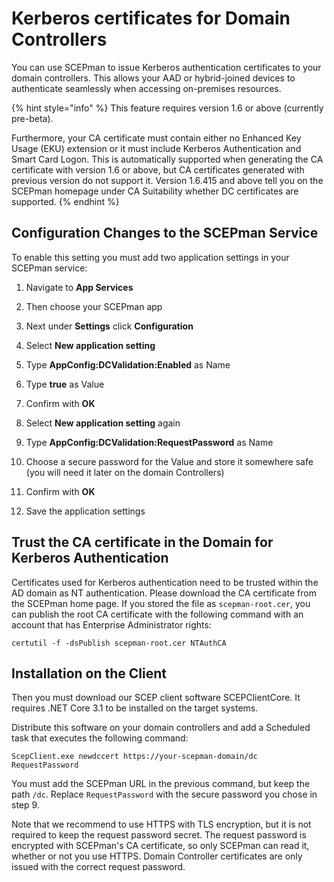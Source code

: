 # Kerberos certificates for Domain Controllers

You can use SCEPman to issue Kerberos authentication certificates to your domain controllers. This allows your AAD or hybrid-joined devices to authenticate seamlessly when accessing on-premises resources.

{% hint style="info" %}
This feature requires version 1.6 or above (currently pre-beta).

Furthermore, your CA certificate must contain either no Enhanced Key Usage (EKU) extension or it must include Kerberos Authentication and Smart Card Logon. This is automatically supported when generating the CA certificate with version 1.6 or above, but CA certificates generated with previous version do not support it. Version 1.6.415 and above tell you on the SCEPman homepage under CA Suitability whether DC certificates are supported.
{% endhint %}

## Configuration Changes to the SCEPman Service

To enable this setting you must add two application settings in your SCEPman service:

1. Navigate to **App Services**
2. Then choose your SCEPman app
3. Next under **Settings** click **Configuration**
4. Select **New application setting**
5. Type **AppConfig:DCValidation:Enabled** as Name
6. Type **true** as Value
7. Confirm with **OK**

8. Select **New application setting** again
9. Type **AppConfig:DCValidation:RequestPassword** as Name
10. Choose a secure password for the Value and store it somewhere safe (you will need it later on the domain Controllers)
11. Confirm with **OK**

12. Save the application settings

## Trust the CA certificate in the Domain for Kerberos Authentication

Certificates used for Kerberos authentication need to be trusted within the AD domain as NT authentication. Please download the CA certificate from the SCEPman home page. If you stored the file as `scepman-root.cer`, you can publish the root CA certificate with the following command with an account that has Enterprise Administrator rights:

```
certutil -f -dsPublish scepman-root.cer NTAuthCA
```

## Installation on the Client

Then you must download our SCEP client software SCEPClientCore. It requires .NET Core 3.1 to be installed on the target systems.

Distribute this software on your domain controllers and add a Scheduled task that executes the following command:

```
ScepClient.exe newdccert https://your-scepman-domain/dc RequestPassword
```

You must add the SCEPman URL in the previous command, but keep the path `/dc`. Replace `RequestPassword` with the secure password you chose in step 9.

Note that we recommend to use HTTPS with TLS encryption, but it is not required to keep the request password secret. The request password is encrypted with SCEPman's CA certificate, so only SCEPman can read it, whether or not you use HTTPS. Domain Controller certificates are only issued with the correct request password.